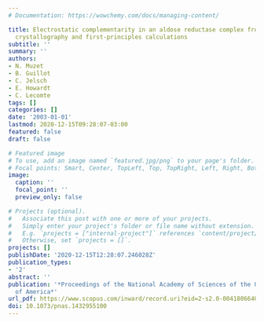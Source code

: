 ```yaml
---
# Documentation: https://wowchemy.com/docs/managing-content/

title: Electrostatic complementarity in an aldose reductase complex from ultra-high-resolution
  crystallography and first-principles calculations
subtitle: ''
summary: ''
authors:
- N. Muzet
- B. Guillot
- C. Jelsch
- E. Howardt
- C. Lecomte
tags: []
categories: []
date: '2003-01-01'
lastmod: 2020-12-15T09:28:07-03:00
featured: false
draft: false

# Featured image
# To use, add an image named `featured.jpg/png` to your page's folder.
# Focal points: Smart, Center, TopLeft, Top, TopRight, Left, Right, BottomLeft, Bottom, BottomRight.
image:
  caption: ''
  focal_point: ''
  preview_only: false

# Projects (optional).
#   Associate this post with one or more of your projects.
#   Simply enter your project's folder or file name without extension.
#   E.g. `projects = ["internal-project"]` references `content/project/deep-learning/index.md`.
#   Otherwise, set `projects = []`.
projects: []
publishDate: '2020-12-15T12:28:07.246028Z'
publication_types:
- '2'
abstract: ''
publication: '*Proceedings of the National Academy of Sciences of the United States
  of America*'
url_pdf: https://www.scopus.com/inward/record.uri?eid=2-s2.0-0041806640&doi=10.1073%2fpnas.1432955100&partnerID=40&md5=d9c77457e46598a22bd9ca3de304a040
doi: 10.1073/pnas.1432955100
---
```

